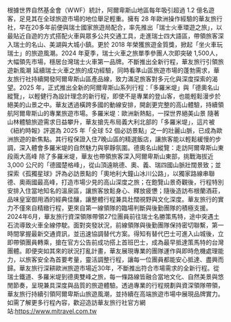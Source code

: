 根據世界自然基金會（WWF）統計，阿爾卑斯山地區每年吸引超過 1.2 億名遊客，足見其在全球旅遊市場的地位舉足輕重。擁有 28 年歐洲操作經驗的華友旅行社，早在20多年前便與瑞士國家旅遊局配合，率先推出「瑞士火車環遊之旅」，以最貼近自遊的方式搭配火車與眾多公共交通工具，走進瑞士四大語區，帶領旅客深入瑞士的名山、美湖與大城小鎮。更於 2018 年榮獲旅遊金質獎，掀起「坐火車玩瑞士」的旅遊風潮。2024 年夏季，瑞士火車之旅單季參團人次即突破 1,500人，大幅領先市場，穩居台灣瑞士火車第一品牌。不斷推出全新行程，華友旅行引領旅遊新風潮
延續瑞士火車之旅的成功經驗，同時看準山區旅遊市場的蓬勃需求，華友旅行社持續開發阿爾卑斯山區產品線，致力滿足旅客對多元化與深度探索的渴望。2025 年，正式推出全新的阿爾卑斯山系列行程：「多羅米堤」與「德奧名山縱覽」，以輕健行為設計理念的新行程，即使不是專業的登山客，也能輕鬆漫步於絕美的山景之中。華友透過橫跨多國的動線安排，開創更完整的高山體驗，持續領航阿爾卑斯山的專業旅遊市場。多羅米堤：歐洲新熱點，一探世界絕美山景
隨著山林體驗旅遊需求日益攀升，華友搶先布局義大利北部的「多羅米堤」，這片被《紐約時報》評選為 2025 年「全球 52 個必訪景點」之一的壯麗山脈，已成為歐洲旅遊的新焦點。其行程保證入住7晚山區的精選飯店，讓旅客能以輕鬆緩慢的步調，深入體會多羅米堤的自然魅力與寧靜氛圍。德奧名山縱覽：走訪阿爾卑斯山東段兩大高峰
除了多羅米堤，華友也帶領旅客深入阿爾卑斯山東部，挑戰海拔近 3,000 公尺的「德國楚格峰」，從山頂遠眺德、奧、義、瑞四國山脈壯闊景致；並探索《孤獨星球》評為必訪景點的「奧地利大鐘山冰川公路」，以獨家路線串聯德、奧兩國最高峰，打造市場少見的高山深度之旅；在飽覽山景奇觀後，行程特別安排入住當地知名的溫泉區，讓旅客放鬆身心、釋放疲憊；隨後造訪布根蘭酒莊，品味皇室御用酒的經典佳釀，讓整體行程兼具壯闊視野與文化深度。華友旅行的實力不僅來自精緻行程，更來自第一線領隊的臨場判斷與後勤團隊的積極支援。2024年6月，華友旅行資深領隊帶領27位團員前往瑞士名勝策馬特，途中突遇土石流導致火車全線停駛。面對突發狀況，前線領隊與後勤團隊保持密切聯繫，第一時間掌握最新交通資訊，並迅速協調替代方案。得知有替代巴士可進入山城後，立即帶領團員轉乘，搶在官方公告前成功搭上首班巴士，成為最早抵達策馬特的台灣團體。即便突如其來的狀況打亂計畫，華友展現專業的團隊運作與即時危機處理能力，以旅客安全為首要考量，靈活調整行程，讓每一位團員都能安心抵達、盡興而歸。華友旅行深耕歐洲旅遊市場近30年，不斷推出符合市場需求的全新行程。從瑞士鐵道、多羅米堤到德奧雙峰之旅，每一條路線皆融合當地文化、自然美景與悠閒節奏，呈現兼具深度與品質的旅遊體驗。透過專業的行程規劃與資深領隊帶領，華友旅行持續引領阿爾卑斯山旅遊風潮，並持續在高端旅遊市場中展現品牌實力。如需了解更多行程內容，歡迎造訪華友旅行社官方網站:https://www.mitravel.com.tw
